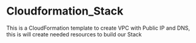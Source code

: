 # Cloudformation_Stack
This is a CloudFormation template to create VPC with Public IP and DNS, this is will create needed resources to build our Stack
